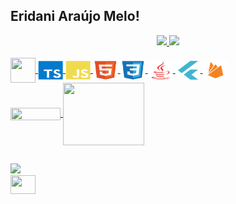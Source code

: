 ## Eridani Araújo Melo!
<div align="center">
  <a href="https://github.com/eridanimelo">
  <img height="150em" src="https://github-readme-stats.vercel.app/api?username=eridanimelo&show_icons=true&theme=noctis_minimus&include_all_commits=true&count_private=true"/>
  <img height="150em" src="https://github-readme-stats.vercel.app/api/top-langs/?username=eridanimelo&layout=compact&langs_count=10&theme=noctis_minimus"/>
</div>


<div style="display: inline_block"><br>
  <img align="center" height="40" width="40" src="https://angular.io/assets/images/logos/angular/angular.svg">
  <img align="center" height="30" width="40" src="https://raw.githubusercontent.com/devicons/devicon/master/icons/typescript/typescript-plain.svg">
   <img align="center" alter="JAVASCRIPT" height="30" width="40" src="https://raw.githubusercontent.com/devicons/devicon/master/icons/javascript/javascript-plain.svg">
  <img align="center" height="30" width="40" src="https://raw.githubusercontent.com/devicons/devicon/master/icons/html5/html5-original.svg">
  <img align="center" height="30" width="40" src="https://raw.githubusercontent.com/devicons/devicon/master/icons/css3/css3-original.svg">
  <img align="center" height="30" width="40" src="https://raw.githubusercontent.com/devicons/devicon/master/icons/java/java-plain.svg">
  <img align="center" height="30" width="40" src="https://raw.githubusercontent.com/devicons/devicon/master/icons/flutter/flutter-plain.svg"> 
  <img align="center" height="30" width="40" src="https://raw.githubusercontent.com/devicons/devicon/master/icons/firebase/firebase-plain.svg"> 
  

</div>
  
  <div style="display: inline_block">
    <img align="center" height="20" width="80" src="https://upload.wikimedia.org/wikipedia/commons/thumb/4/44/Spring_Framework_Logo_2018.svg/245px-Spring_Framework_Logo_2018.svg.png">  
    <img align="center" height="100" width="130" src="https://hibernate.org/images/hibernate-logo.svg">  
  </div>
  
  ##
 
<div> 
  <a href="https://www.linkedin.com/in/eridanimelo/" target="_blank"><img src="https://img.shields.io/badge/-LinkedIn-%230077B5?style=for-the-badge&logo=linkedin&logoColor=white" target="_blank"></a> 
</div>
 
  <div> 
  <a href="https://www.estadosdobrasil.com.br/" target="_blank"><img height="30" width="40" src="https://www.estadosdobrasil.com.br/assets/bandeiras/Bandeira%20do%20Brasil.png" target="_blank"></a> 
</div>
  
  
